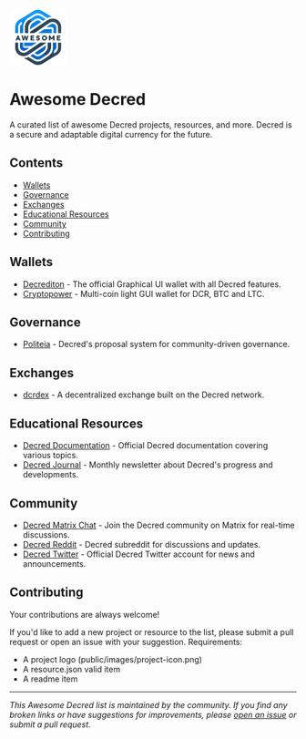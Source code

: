 <img src="https://github.com/MyWay/awesome-decred/blob/main/public/images/logo.webp?raw=true" width="100" alt="Logo"/>

# Awesome Decred

A curated list of awesome Decred projects, resources, and more. Decred is a secure and adaptable digital currency for the future.

## Contents

-   [Wallets](#wallets)
-   [Governance](#governance)
-   [Exchanges](#exchanges)
-   [Educational Resources](#educational-resources)
-   [Community](#community)
-   [Contributing](#contributing)

## Wallets

-   [Decrediton](https://github.com/decred/decred-binaries/releases/) - The official Graphical UI wallet with all Decred features.
-   [Cryptopower](https://github.com/crypto-power/cryptopower/releases/) - Multi-coin light GUI wallet for DCR, BTC and LTC.

## Governance

-   [Politeia](https://proposals.decred.org) - Decred's proposal system for community-driven governance.

## Exchanges

-   [dcrdex](https://dex.decred.org) - A decentralized exchange built on the Decred network.

## Educational Resources

-   [Decred Documentation](https://docs.decred.org/) - Official Decred documentation covering various topics.
-   [Decred Journal](https://xaur.github.io/decred-news/) - Monthly newsletter about Decred's progress and developments.

## Community

-   [Decred Matrix Chat](https://chat.decred.org/) - Join the Decred community on Matrix for real-time discussions.
-   [Decred Reddit](https://www.reddit.com/r/decred/) - Decred subreddit for discussions and updates.
-   [Decred Twitter](https://twitter.com/decredproject) - Official Decred Twitter account for news and announcements.

## Contributing

Your contributions are always welcome!

If you'd like to add a new project or resource to the list, please submit a pull request or open an issue with your suggestion. Requirements:

-   A project logo (public/images/project-icon.png)
-   A resource.json valid item
-   A readme item

---

_This Awesome Decred list is maintained by the community. If you find any broken links or have suggestions for improvements, please [open an issue](https://github.com/decred/awesome-decred/issues/new) or submit a pull request._
